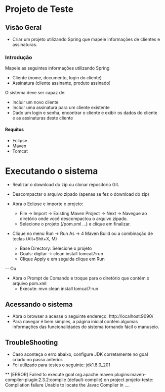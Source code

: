 # Projeto de Teste

## Visão Geral 

* Criar um projeto utilizando Spring que mapeie informações de clientes e assinaturas.

### Introdução

Mapeie as seguintes informações utilizando Spring:

-	Cliente (nome, documento, login do cliente)
-	Assinatura (cliente assinante, produto assinado)

O sistema deve ser capaz de:

-	Incluir um novo cliente
-	Incluir uma assinatura para um cliente existente
-	Dado um login e senha, encontrar o cliente e exibir os dados do cliente e as assinaturas deste cliente

#### Requitos

- Eclipse
- Maven 
- Tomcat

# Executando o sistema 

- Realizar o download do zip ou clonar repositorio Git.

- Descompactar o arquivo zipado (apenas se fez o download do zip)

- Abra o Eclipse e importe o projeto:	
	- File -> Import -> Existing Maven Project -> Next -> Navegue ao diretório onde você descompactou o arquivo zipado.
	- Selecione o projeto (/pom.xml ...) e clique em finalizar.
	
- Clique no menu Run -> Run As -> 4 Maven Build ou a combinação de teclas (Alt+Shit+X, M)    
	- Base Directory: Selecione o projeto 
	- Goals: digitar -> clean install tomcat7:run
	- Clique Apply e em seguida clique em Run

-- Ou

- Abra o Prompt de Comando e troque para o diretório que contém o arquivo pom.xml
	- Execute: mvn clean install tomcat7:run


## Acessando o sistema

- Abra o browser a acesse o seguinte endereço: http://localhost:9090/
- Para navegar é bem simples, a página inicial contém algumas informações das funcionalidades do sistema tornando fácil o manuseio.

	
## TroubleShooting

- Caso aconteça o erro abaixo, configure JDK corretamente no goal criado no passo anterior. 
- Foi utilizado para testes o seguinte: jdk1.8.0_201

** [ERROR] Failed to execute goal org.apache.maven.plugins:maven-compiler-plugin:2.3.2:compile (default-compile) on project projeto-teste: 
Compilation failure Unable to locate the Javac Compiler in ....	
